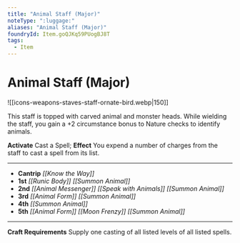 ```yaml
---
title: "Animal Staff (Major)"
noteType: ":luggage:"
aliases: "Animal Staff (Major)"
foundryId: Item.goQJKq59PUogBJ8T
tags:
  - Item
---
```


# Animal Staff (Major)
![[icons-weapons-staves-staff-ornate-bird.webp|150]]

This staff is topped with carved animal and monster heads. While wielding the staff, you gain a +2 circumstance bonus to Nature checks to identify animals.

**Activate** Cast a Spell; **Effect** You expend a number of charges from the staff to cast a spell from its list.

* * *

*   **Cantrip** _[[Know the Way]]_
*   **1st** _[[Runic Body]]_ _[[Summon Animal]]_
*   **2nd** _[[Animal Messenger]]_ _[[Speak with Animals]]_ _[[Summon Animal]]_
*   **3rd** _[[Animal Form]]_ _[[Summon Animal]]_
*   **4th** _[[Summon Animal]]_
*   **5th** _[[Animal Form]]_ _[[Moon Frenzy]]_ _[[Summon Animal]]_

* * *

**Craft Requirements** Supply one casting of all listed levels of all listed spells.
